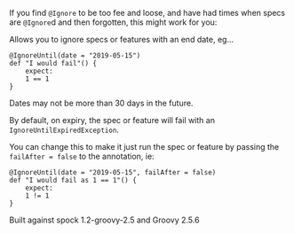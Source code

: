 If you find `@Ignore` to be too fee and loose, and have had times when specs are `@Ignore`d and then forgotten, this might work for you:

Allows you to ignore specs or features with an end date, eg...

    @IgnoreUntil(date = "2019-05-15")
    def "I would fail"() {
        expect:
        1 == 1
    }

Dates may not be more than 30 days in the future.

By default, on expiry, the spec or feature will fail with an `IgnoreUntilExpiredException`.
 
You can change this to make it just run the spec or feature by passing the `failAfter = false` to the annotation, ie:

    @IgnoreUntil(date = "2019-05-15", failAfter = false)
    def "I would fail as 1 == 1"() {
        expect:
        1 != 1
    }

Built against spock 1.2-groovy-2.5 and Groovy 2.5.6
